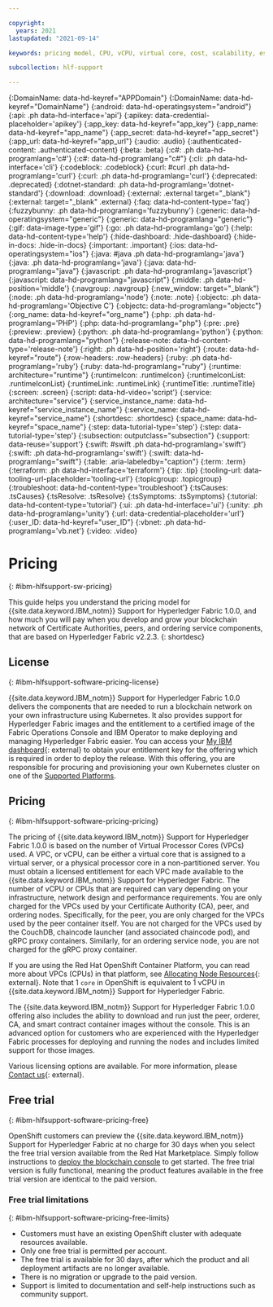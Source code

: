 ```yaml
---

copyright:
  years: 2021
lastupdated: "2021-09-14"

keywords: pricing model, CPU, vCPU, virtual core, cost, scalability, estimation, optimize your cost

subcollection: hlf-support

---
```


{:DomainName: data-hd-keyref="APPDomain"}
{:DomainName: data-hd-keyref="DomainName"}
{:android: data-hd-operatingsystem="android"}
{:api: .ph data-hd-interface='api'}
{:apikey: data-credential-placeholder='apikey'}
{:app_key: data-hd-keyref="app_key"}
{:app_name: data-hd-keyref="app_name"}
{:app_secret: data-hd-keyref="app_secret"}
{:app_url: data-hd-keyref="app_url"}
{:audio: .audio}
{:authenticated-content: .authenticated-content}
{:beta: .beta}
{:c#: .ph data-hd-programlang='c#'}
{:c#: data-hd-programlang="c#"}
{:cli: .ph data-hd-interface='cli'}
{:codeblock: .codeblock}
{:curl: #curl .ph data-hd-programlang='curl'}
{:curl: .ph data-hd-programlang='curl'}
{:deprecated: .deprecated}
{:dotnet-standard: .ph data-hd-programlang='dotnet-standard'}
{:download: .download}
{:external: .external target="_blank"}
{:external: target="_blank" .external}
{:faq: data-hd-content-type='faq'}
{:fuzzybunny: .ph data-hd-programlang='fuzzybunny'}
{:generic: data-hd-operatingsystem="generic"}
{:generic: data-hd-programlang="generic"}
{:gif: data-image-type='gif'}
{:go: .ph data-hd-programlang='go'}
{:help: data-hd-content-type='help'}
{:hide-dashboard: .hide-dashboard}
{:hide-in-docs: .hide-in-docs}
{:important: .important}
{:ios: data-hd-operatingsystem="ios"}
{:java: #java .ph data-hd-programlang='java'}
{:java: .ph data-hd-programlang='java'}
{:java: data-hd-programlang="java"}
{:javascript: .ph data-hd-programlang='javascript'}
{:javascript: data-hd-programlang="javascript"}
{:middle: .ph data-hd-position='middle'}
{:navgroup: .navgroup}
{:new_window: target="_blank"}
{:node: .ph data-hd-programlang='node'}
{:note: .note}
{:objectc: .ph data-hd-programlang='Objective C'}
{:objectc: data-hd-programlang="objectc"}
{:org_name: data-hd-keyref="org_name"}
{:php: .ph data-hd-programlang='PHP'}
{:php: data-hd-programlang="php"}
{:pre: .pre}
{:preview: .preview}
{:python: .ph data-hd-programlang='python'}
{:python: data-hd-programlang="python"}
{:release-note: data-hd-content-type='release-note'}
{:right: .ph data-hd-position='right'}
{:route: data-hd-keyref="route"}
{:row-headers: .row-headers}
{:ruby: .ph data-hd-programlang='ruby'}
{:ruby: data-hd-programlang="ruby"}
{:runtime: architecture="runtime"}
{:runtimeIcon: .runtimeIcon}
{:runtimeIconList: .runtimeIconList}
{:runtimeLink: .runtimeLink}
{:runtimeTitle: .runtimeTitle}
{:screen: .screen}
{:script: data-hd-video='script'}
{:service: architecture="service"}
{:service_instance_name: data-hd-keyref="service_instance_name"}
{:service_name: data-hd-keyref="service_name"}
{:shortdesc: .shortdesc}
{:space_name: data-hd-keyref="space_name"}
{:step: data-tutorial-type='step'}
{:step: data-tutorial-type='step'} 
{:subsection: outputclass="subsection"}
{:support: data-reuse='support'}
{:swift: #swift .ph data-hd-programlang='swift'}
{:swift: .ph data-hd-programlang='swift'}
{:swift: data-hd-programlang="swift"}
{:table: .aria-labeledby="caption"}
{:term: .term}
{:terraform: .ph data-hd-interface='terraform'}
{:tip: .tip}
{:tooling-url: data-tooling-url-placeholder='tooling-url'}
{:topicgroup: .topicgroup}
{:troubleshoot: data-hd-content-type='troubleshoot'}
{:tsCauses: .tsCauses}
{:tsResolve: .tsResolve}
{:tsSymptoms: .tsSymptoms}
{:tutorial: data-hd-content-type='tutorial'}
{:ui: .ph data-hd-interface='ui'}
{:unity: .ph data-hd-programlang='unity'}
{:url: data-credential-placeholder='url'}
{:user_ID: data-hd-keyref="user_ID"}
{:vbnet: .ph data-hd-programlang='vb.net'}
{:video: .video}




# Pricing
{: #ibm-hlfsupport-sw-pricing}



This guide helps you understand the pricing model for {{site.data.keyword.IBM_notm}} Support for Hyperledger Fabric 1.0.0, and how much you will pay when you develop and grow your blockchain network of Certificate Authorities, peers, and ordering service components, that are based on Hyperledger Fabric v2.2.3.
{: shortdesc}

## License
{: #ibm-hlfsupport-software-pricing-license}

{{site.data.keyword.IBM_notm}} Support for Hyperledger Fabric 1.0.0 delivers the components that are needed to run a blockchain network on your own infrastructure using Kubernetes. It also provides support for Hyperledger Fabric images and the entitlement to a certified image of the Fabric Operations Console and IBM Operator to make deploying and managing Hyperledger Fabric easier. You can access your [My IBM dashboard](https://myibm.ibm.com/dashboard/){: external} to obtain your entitlement key for the offering which is required in order to deploy the release. With this offering, you are responsible for procuring and provisioning your own Kubernetes cluster on one of the [Supported Platforms](/docs/hlf-support?topic=hlf-support-console-ocp-about#console-ocp-about-prerequisites). 

## Pricing
{: #ibm-hlfsupport-software-pricing-pricing}

The pricing of {{site.data.keyword.IBM_notm}} Support for Hyperledger Fabric 1.0.0 is based on the number of Virtual Processor Cores (VPCs) used. A VPC, or vCPU, can be either a virtual core that is assigned to a virtual server, or a physical processor core in a non-partitioned server. You must obtain a licensed entitlement for each VPC made available to the {{site.data.keyword.IBM_notm}} Support for Hyperledger Fabric. The number of vCPU or CPUs that are required can vary depending on your infrastructure, network design and performance requirements. You are only charged for the VPCs used by your Certificate Authority (CA), peer, and ordering nodes. Specifically, for the peer, you are only charged for the VPCs used by the peer container itself. You are not charged for the VPCs used by the CouchDB, chaincode launcher (and associated chaincode pod), and gRPC proxy containers. Similarly, for an ordering service node, you are not charged for the gRPC proxy container.

If you are using the Red Hat OpenShift Container Platform, you can read more about  VPCs (CPUs) in that platform, see  [Allocating Node Resources](https://docs.openshift.com/container-platform/4.4/nodes/nodes/nodes-nodes-resources-configuring.html){: external}.
Note that 1 `core` in OpenShift is equivalent to 1 vCPU in {{site.data.keyword.IBM_notm}} Support for Hyperledger Fabric.

The {{site.data.keyword.IBM_notm}} Support for Hyperledger Fabric 1.0.0 offering also includes the ability to download and run just the peer, orderer, CA, and smart contract container images without the console. This is an advanced option for customers who are experienced with the Hyperledger Fabric processes for deploying and running the nodes and includes limited support for those images.

Various licensing options are available. For more information, please [Contact us](https://www.ibm.com/account/reg/us-en/signup?formid=MAIL-blockchain ){: external}.

## Free trial
{: #ibm-hlfsupport-software-pricing-free}

OpenShift customers can preview the {{site.data.keyword.IBM_notm}} Support for Hyperledger Fabric at no charge for 30 days when you select the free trial version available from the Red Hat Marketplace.  Simply follow instructions to [deploy the blockchain console](/docs/hlf-support?topic=hlf-support-deploy-ocp-rhm) to get started. The free trial version is fully functional, meaning the product features available in the free trial version are identical to the paid version.

### Free trial limitations
{: #ibm-hlfsupport-software-pricing-free-limits}

- Customers must have an existing OpenShift cluster with adequate resources available.
- Only one free trial is permitted per account.
- The free trial is available for 30 days, after which the product and all deployment artifacts are no longer available.
- There is no migration or upgrade to the paid version.
- Support is limited to documentation and self-help instructions such as community support.
